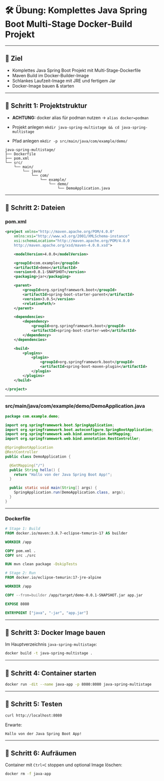 
# 🛠️ Übung: Komplettes Java Spring Boot Multi-Stage Docker-Build Projekt

---

## 🎯 Ziel

* Komplettes Java Spring Boot Projekt mit Multi-Stage-Dockerfile
* Maven Build im Docker-Builder-Image
* Schlankes Laufzeit-Image mit JRE und fertigem Jar
* Docker-Image bauen & starten

---

## 📁 Schritt 1: Projektstruktur

* __ACHTUNG:__ docker alias für podman nutzen -> `alias docker=podman`

* Projekt anlegen `mkdir java-spring-multistage && cd java-spring-multistage`

* Pfad anlegen `mkdir -p src/main/java/com/example/demo/`

```text
java-spring-multistage/
├── Dockerfile
├── pom.xml
└── src/
    └── main/
        └── java/
            └── com/
                └── example/
                    └── demo/
                        └── DemoApplication.java
```

---

## 📁 Schritt 2: Dateien

### pom.xml

```xml
<project xmlns="http://maven.apache.org/POM/4.0.0"   
    xmlns:xsi="http://www.w3.org/2001/XMLSchema-instance"   
    xsi:schemaLocation="http://maven.apache.org/POM/4.0.0   
    http://maven.apache.org/xsd/maven-4.0.0.xsd">   

    <modelVersion>4.0.0</modelVersion>   

    <groupId>com.example</groupId>   
    <artifactId>demo</artifactId>   
    <version>0.0.1-SNAPSHOT</version>   
    <packaging>jar</packaging>   

    <parent>   
        <groupId>org.springframework.boot</groupId>   
        <artifactId>spring-boot-starter-parent</artifactId>   
        <version>3.0.5</version>   
        <relativePath/>   
    </parent>   

    <dependencies>   
        <dependency>   
            <groupId>org.springframework.boot</groupId>   
            <artifactId>spring-boot-starter-web</artifactId>   
        </dependency>   
    </dependencies>   

    <build>   
        <plugins>   
            <plugin>   
                <groupId>org.springframework.boot</groupId>   
                <artifactId>spring-boot-maven-plugin</artifactId>   
            </plugin>   
        </plugins>   
    </build>   

</project>
```

---

### src/main/java/com/example/demo/DemoApplication.java

```java
package com.example.demo;

import org.springframework.boot.SpringApplication;
import org.springframework.boot.autoconfigure.SpringBootApplication;
import org.springframework.web.bind.annotation.GetMapping;
import org.springframework.web.bind.annotation.RestController;

@SpringBootApplication
@RestController
public class DemoApplication {

  @GetMapping("/")
  public String hello() {
    return "Hallo von der Java Spring Boot App!";
  }

  public static void main(String[] args) {
    SpringApplication.run(DemoApplication.class, args);
  }
}
```

---

### Dockerfile

```dockerfile
# Stage 1: Build
FROM docker.io/maven:3.8.7-eclipse-temurin-17 AS builder

WORKDIR /app

COPY pom.xml .
COPY src ./src

RUN mvn clean package -DskipTests

# Stage 2: Run
FROM docker.io/eclipse-temurin:17-jre-alpine

WORKDIR /app

COPY --from=builder /app/target/demo-0.0.1-SNAPSHOT.jar app.jar

EXPOSE 8080

ENTRYPOINT ["java", "-jar", "app.jar"]
```

---

## 📁 Schritt 3: Docker Image bauen

Im Hauptverzeichnis `java-spring-multistage`:

```bash
docker build -t java-spring-multistage .
```

---

## 📁 Schritt 4: Container starten

```bash
docker run -dit --name java-app -p 8080:8080 java-spring-multistage
```

---

## 📁 Schritt 5: Testen

```bash
curl http://localhost:8080
```

Erwarte:

```
Hallo von der Java Spring Boot App!
```

---

## 📁 Schritt 6: Aufräumen

Container mit `Ctrl+C` stoppen und optional Image löschen:

```bash
docker rm -f java-app
```
